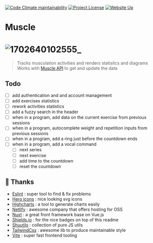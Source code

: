 [![Code Climate maintainability](https://img.shields.io/codeclimate/maintainability/babforlife/muscle)](https://codeclimate.com/github/babforlife/muscle)
[![Project License](https://img.shields.io/github/license/babforlife/muscle.svg?color=informational)](https://github.com/babforlife/muscle/blob/master/LICENSE)
[![Website Up](https://img.shields.io/website?url=https%3A%2F%2Fmuscle-webapp.netlify.app)](https://muscle-website.netlify.app)
# Muscle
# ![1702640102555_](https://github.com/babforlife/muscle-api/assets/55501953/ad0fa98a-d304-4b6d-98d5-259c5b672426)
> Tracks musculation activities and renders statisitcs and diagrams
> Works with [Muscle API](https://github.com/babforlife/muscle-api) to get and update the data

## Todo

- [ ] add authentication and and account management
- [ ] add exercises statistics
- [ ] rework activities statistics
- [ ] add a fuzzy search in the header
- [ ] when in a program, add data on the current exercise from previous sessions
- [ ] when in a program, autocomplete weight and repetition inputs from previous sessions
- [ ] when in a program, add a ring just before the countdown ends
- [ ] when in a program, add a vocal command
  - [ ] next series
  - [ ] next exercise
  - [ ] add time to the countdown
  - [ ] reset the countdown

## 🙏 Thanks

- [Eslint](https://github.com/eslint/eslint) : super tool to find & fix problems
- [Hero icons](https://github.com/tailwindlabs/heroicons) : nice looking svg icons
- [Highcharts](https://github.com/highcharts/highcharts) : a tool to generate charts easily
- [Netlify](https://www.netlify.com/) : awesome company that offers hosting for OSS
- [Nuxt](https://github.com/nuxt/nuxt) : a great front framework base on Vue.js
- [Shields.io](https://shields.io) : for the nice badges on top of this readme
- [Shuutils](https://github.com/Shuunen/shuutils) : collection of pure JS utils
- [TailwindCss](https://github.com/tailwindlabs/tailwindcss) : awesome lib to produce maintainable style
- [Vite](https://github.com/vitejs/vite) : super fast frontend tooling
